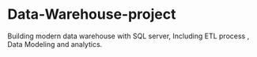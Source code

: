 # Data-Warehouse-project
Building modern data warehouse with SQL server, Including ETL process , Data Modeling and analytics.
